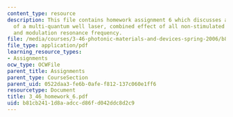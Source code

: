 ```yaml
---
content_type: resource
description: This file contains homework assignment 6 which discusses about five wells
  of a multi-quantum well laser, combined effect of all non-stimulated recombination
  and modulation resonance frequency.
file: /media/courses/3-46-photonic-materials-and-devices-spring-2006/b81cb2411d8aadccd86fd042ddc8d2c9_3_46_homework_6.pdf
file_type: application/pdf
learning_resource_types:
- Assignments
ocw_type: OCWFile
parent_title: Assignments
parent_type: CourseSection
parent_uid: 0522daa3-fe6b-0afe-f812-137c060e1ff6
resourcetype: Document
title: 3_46_homework_6.pdf
uid: b81cb241-1d8a-adcc-d86f-d042ddc8d2c9
---
```

